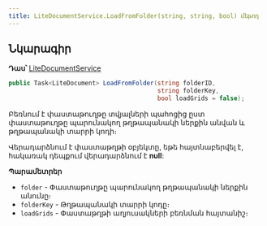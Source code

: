 ```yaml
---
title: LiteDocumentService.LoadFromFolder(string, string, bool) մեթոդ  
---
```


## Նկարագիր

**Դաս՝** [LiteDocumentService](../LiteDocumentService.md)

```c#
public Task<LiteDocument> LoadFromFolder(string folderID, 
                                         string folderKey, 
                                         bool loadGrids = false);
```

Բեռնում է փաստաթուղթը տվյալների պահոցից ըստ փաստաթուղթը պարունակող թղթապանակի ներքին անվան և թղթապանակի տարրի կոդի։

Վերադարձնում է փաստաթղթի օբյեկտը, եթե հայտնաբերվել է, հակառակ դեպքում վերադարձնում է **null**:

**Պարամետրեր**

* `folder` - Փաստաթուղթը պարունակող թղթապանակի ներքին անունը։
* `folderKey` - Թղթապանակի տարրի կոդը։
* `loadGrids` - Փաստաթղթի աղյուսակների բեռնման հայտանիշ։
